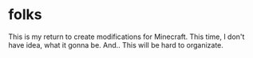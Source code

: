 folks
=====

This is my return to create modifications for Minecraft. This time, I don't have idea, what it gonna be.
And.. This will be hard to organizate.
